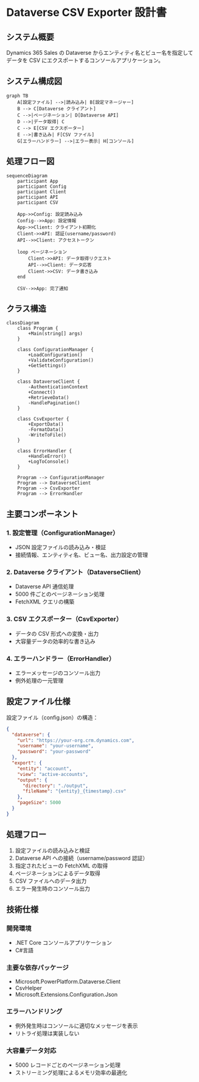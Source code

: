 # Dataverse CSV Exporter 設計書

## システム概要

Dynamics 365 Sales の Dataverse からエンティティ名とビュー名を指定してデータを CSV にエクスポートするコンソールアプリケーション。

## システム構成図

```mermaid
graph TB
    A[設定ファイル] -->|読み込み| B[設定マネージャー]
    B --> C[Dataverse クライアント]
    C -->|ページネーション| D[Dataverse API]
    D -->|データ取得| C
    C --> E[CSV エクスポーター]
    E -->|書き込み| F[CSV ファイル]
    G[エラーハンドラー] -->|エラー表示| H[コンソール]
```

## 処理フロー図

```mermaid
sequenceDiagram
    participant App
    participant Config
    participant Client
    participant API
    participant CSV

    App->>Config: 設定読み込み
    Config-->>App: 設定情報
    App->>Client: クライアント初期化
    Client->>API: 認証(username/password)
    API-->>Client: アクセストークン

    loop ページネーション
        Client->>API: データ取得リクエスト
        API-->>Client: データ応答
        Client->>CSV: データ書き込み
    end

    CSV-->>App: 完了通知
```

## クラス構造

```mermaid
classDiagram
    class Program {
        +Main(string[] args)
    }

    class ConfigurationManager {
        +LoadConfiguration()
        +ValidateConfiguration()
        +GetSettings()
    }

    class DataverseClient {
        -AuthenticationContext
        +Connect()
        +RetrieveData()
        -HandlePagination()
    }

    class CsvExporter {
        +ExportData()
        -FormatData()
        -WriteToFile()
    }

    class ErrorHandler {
        +HandleError()
        +LogToConsole()
    }

    Program --> ConfigurationManager
    Program --> DataverseClient
    Program --> CsvExporter
    Program --> ErrorHandler
```

## 主要コンポーネント

### 1. 設定管理（ConfigurationManager）

- JSON 設定ファイルの読み込み・検証
- 接続情報、エンティティ名、ビュー名、出力設定の管理

### 2. Dataverse クライアント（DataverseClient）

- Dataverse API 通信処理
- 5000 件ごとのページネーション処理
- FetchXML クエリの構築

### 3. CSV エクスポーター（CsvExporter）

- データの CSV 形式への変換・出力
- 大容量データの効率的な書き込み

### 4. エラーハンドラー（ErrorHandler）

- エラーメッセージのコンソール出力
- 例外処理の一元管理

## 設定ファイル仕様

設定ファイル（config.json）の構造：

```json
{
  "dataverse": {
    "url": "https://your-org.crm.dynamics.com",
    "username": "your-username",
    "password": "your-password"
  },
  "export": {
    "entity": "account",
    "view": "active-accounts",
    "output": {
      "directory": "./output",
      "fileName": "{entity}_{timestamp}.csv"
    },
    "pageSize": 5000
  }
}
```

## 処理フロー

1. 設定ファイルの読み込みと検証
2. Dataverse API への接続（username/password 認証）
3. 指定されたビューの FetchXML の取得
4. ページネーションによるデータ取得
5. CSV ファイルへのデータ出力
6. エラー発生時のコンソール出力

## 技術仕様

### 開発環境

- .NET Core コンソールアプリケーション
- C#言語

### 主要な依存パッケージ

- Microsoft.PowerPlatform.Dataverse.Client
- CsvHelper
- Microsoft.Extensions.Configuration.Json

### エラーハンドリング

- 例外発生時はコンソールに適切なメッセージを表示
- リトライ処理は実装しない

### 大容量データ対応

- 5000 レコードごとのページネーション処理
- ストリーミング処理によるメモリ効率の最適化
